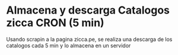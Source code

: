 # Almacena y descarga Catalogos zicca CRON (5 min)
Usando scrapin a la pagina zicca.pe, se realiza una descarga de los catalogos cada 5 min y lo almacena en un servidor